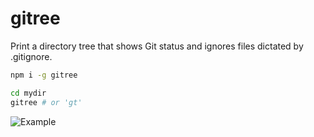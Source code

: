 # gitree

Print a directory tree that shows Git status and ignores files dictated by .gitignore.

``` sh
npm i -g gitree

cd mydir
gitree # or 'gt'
```

![Example](https://user-images.githubusercontent.com/1736957/29451632-40e7f696-83fb-11e7-97d6-d6dcd014f690.png)
